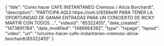 {
    "title": "Como hacer CAFE INSTANTANEO Cremoso \/ Alicia Borchardt",
    "description": "PARTICIPA AQUI https:\/\/ooh.li\/9266e9f PARA TENER LA OPORTUNIDAD DE GANAR ENTRADAS PARA UN CONCIERTO DE RICKY MARTIR CON TODOS ...",
    "videoid": "85322455",
    "date_created": "1473891784",
    "date_modified": "1486664392",
    "type": "tvpage",
    "layout": "video",
    "url": "\/v\/como-hacer-cafe-instantaneo-cremoso-alicia-borchardt\/85322455"
}